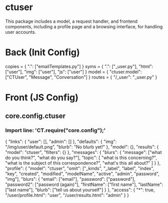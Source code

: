 # ctuser
This package includes a model, a request handler, and frontend components, including a profile page and a browsing interface, for handling user accounts.


# Back (Init Config)

copies = {
	".": ["emailTemplates.py"]
}
syms = {
	".": ["_user.py"],
	"html": ["user"],
	"img": ["user"],
	"js": ["user"]
}
model = {
	"ctuser.model": ["CTUser", "Message", "Conversation"]
}
routes = {
	"/_user": "_user.py"
}


# Front (JS Config)

## core.config.ctuser
### Import line: 'CT.require("core.config");'
{
	"links": {
		"user": [],
		"admin": []
	},
	"defaults": {
		"img": "/img/user/default.png",
		"blurb": "No blurb yet!"
	},
	"model": {},
	"results": {
		"model": "ctuser",
		"filters": {}
	},
	"messages": {
		"blurs": {
			"message": ["what do you think?", "what do you say?"],
			"topic": [
				"what is this concerning?",
				"what is the subject of this correspondence?",
				"what's this all about?"
			]
		}
	},
	"profile": {
		"model": "ctuser",
		"omit": ["_kinds", "_label", "label", "index", "key",
			"created", "modified", "modelName",
			"active", "admin", "password", "img"],
		"blurs": {
			"email": ["email"],
			"password": ["password"],
			"password2": ["password (again)"],
			"firstName": ["first name"],
			"lastName": ["last name"],
			"blurb": ["tell us about yourself"]
		}
	},
	"access": {
		"*": true,
		"/user/profile.html": "user",
		"/user/results.html": "admin"
	}
}
